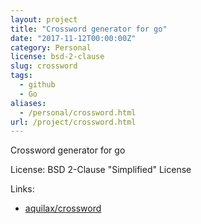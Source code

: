 ```yaml
---
layout: project
title: "Crossword generator for go"
date: "2017-11-12T00:00:00Z"
category: Personal
license: bsd-2-clause
slug: crossword
tags:
  - github
  - Go
aliases:
  - /personal/crossword.html
url: /project/crossword.html
---
```


Crossword generator for go

License: BSD 2-Clause "Simplified" License

Links:

* [aquilax/crossword](https://github.com/aquilax/crossword)
